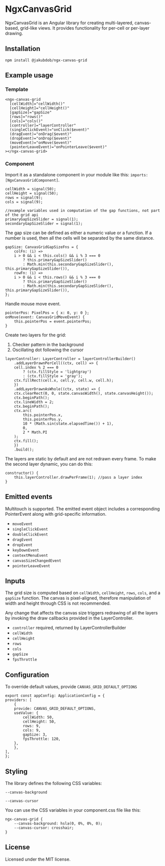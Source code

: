 # NgxCanvasGrid

NgxCanvasGrid is an Angular library for creating multi-layered, canvas-based, grid-like views. It provides functionality for per-cell or per-layer drawing.

## Installation

`npm install @jakubdob/ngx-canvas-grid`

## Example usage

### Template

    <ngx-canvas-grid
      [cellWidth]="cellWidth()"
      [cellHeight]="cellHeight()"
      [gapSize]="gapSize"
      [rows]="rows()"
      [cols]="cols()"
      [controller]="layerController"
      (singleClickEvent)="onClick($event)"
      (dragEvent)="onDrag($event)"
      (dropEvent)="onDrop($event)"
      (moveEvent)="onMove($event)"
      (pointerLeaveEvent)="onPointerLeave($event)"
    ></ngx-canvas-grid>

### Component

Import it as a standalone component in your module like this: `imports: [NgxCanvasGridComponent]`.

    cellWidth = signal(50);
    cellHeight = signal(50);
    rows = signal(9);
    cols = signal(9);

    //example variables used in computation of the gap functions, not part of the grid api
    primaryGapSizeSlider = signal(1);
    secondaryGapSizeSlider = signal(1);

The gap size can be defined as either a numeric value or a function. If a number is used, then all the cells will be separated by the same distance.

    gapSize: CanvasGridGapSizeFns = {
        colFn: (i) =>
        i > 0 && i < this.cols() && i % 3 === 0
            ? this.primaryGapSizeSlider()
            : Math.min(this.secondaryGapSizeSlider(), this.primaryGapSizeSlider()),
        rowFn: (i) =>
        i > 0 && i < this.rows() && i % 3 === 0
            ? this.primaryGapSizeSlider()
            : Math.min(this.secondaryGapSizeSlider(), this.primaryGapSizeSlider()),
    };

Handle mouse move event.

    pointerPos: PixelPos = { x: 0, y: 0 };
    onMove(event: CanvasGridMoveEvent) {
        this.pointerPos = event.pointerPos;
    }

Create two layers for the grid:

1. Checker pattern in the background
2. Oscillating dot following the cursor

 <!--  -->

    layerController: LayerController = layerControllerBuilder()
        .addLayerDrawnPerCell((ctx, cell) => {
        cell.index % 2 === 0
            ? (ctx.fillStyle = 'lightgray')
            : (ctx.fillStyle = 'gray');
        ctx.fillRect(cell.x, cell.y, cell.w, cell.h);
        })
        .addLayerDrawnAsWhole((ctx, state) => {
        ctx.clearRect(0, 0, state.canvasWidth(), state.canvasHeight());
        ctx.beginPath();
        ctx.lineWidth = 2;
        ctx.beginPath();
        ctx.arc(
            this.pointerPos.x,
            this.pointerPos.y,
            10 * (Math.sin(state.elapsedTime()) + 1),
            0,
            2 * Math.PI
        );
        ctx.fill();
        })
        .build();

The layers are static by default and are not redrawn every frame. To make the second layer dynamic, you can do this:

    constructor() {
        this.layerController.drawPerFrame(1); //pass a layer index
    }

## Emitted events

Multitouch is supported. The emitted event object includes a corresponding PointerEvent along with grid-specific information.

- `moveEvent`
- `singleClickEvent`
- `doubleClickEvent`
- `dragEvent`
- `dropEvent`
- `keyDownEvent`
- `contextMenuEvent`
- `canvasSizeChangedEvent`
- `pointerLeaveEvent`

## Inputs

The grid size is computed based on `cellWidth`, `cellHeight`, `rows`, `cols`, and a `gapSize` function. The canvas is pixel-aligned, therefore manipulation of width and height through CSS is not recommended.

Any change that affects the canvas size triggers redrawing of all the layers by invoking the draw callbacks provided in the LayerController.

- `controller` required, returned by LayerControllerBuilder
- `cellWidth`
- `cellHeight`
- `rows`
- `cols`
- `gapSize`
- `fpsThrottle`

## Configuration

To override default values, provide `CANVAS_GRID_DEFAULT_OPTIONS`

    export const appConfig: ApplicationConfig = {
    providers: [
        {
        provide: CANVAS_GRID_DEFAULT_OPTIONS,
        useValue: {
            cellWidth: 50,
            cellHeight: 50,
            rows: 9,
            cols: 9,
            gapSize: 3,
            fpsThrottle: 120,
        },
        },
    ],
    };

## Styling

The library defines the following CSS variables:

`--canvas-background`

`--canvas-cursor`

You can use the CSS variables in your component.css file like this:

    ngx-canvas-grid {
        --canvas-background: hsla(0, 0%, 0%, 0);
        --canvas-cursor: crosshair;
    }

## License

Licensed under the MIT license.

